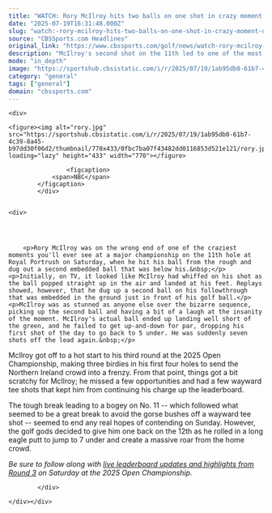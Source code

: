 ```yaml
---
title: "WATCH: Rory McIlroy hits two balls on one shot in crazy moment during third round at 2025 Open Championship"
date: "2025-07-19T16:31:48.000Z"
slug: "watch:-rory-mcilroy-hits-two-balls-on-one-shot-in-crazy-moment-during-third-round-at-2025-open-championship"
source: "CBSSports.com Headlines"
original_link: "https://www.cbssports.com/golf/news/watch-rory-mcilroy-hits-two-balls-on-one-shot-in-crazy-moment-during-third-round-at-2025-open-championship/"
description: "McIlroy's second shot on the 11th led to one of the most bizarre things you'll ever see on a golf course"
mode: "in_depth"
image: "https://sportshub.cbsistatic.com/i/r/2025/07/19/1ab95db0-61b7-4c39-8a45-b97dd30f06d2/thumbnail/1200x675/55d8b93a348bd6dcf813b8871e5afd97/rory.jpg"
category: "general"
tags: ["general"]
domain: "cbssports.com"
---
```

<div id="readability-page-1" class="page"><div id="Article-body">
        
    
        
                
    <div>
                            
    <figure><img alt="rory.jpg" src="https://sportshub.cbsistatic.com/i/r/2025/07/19/1ab95db0-61b7-4c39-8a45-b97dd30f06d2/thumbnail/770x433/0fbc7ba07f43482dd0116853d521e121/rory.jpg" loading="lazy" height="433" width="770"></figure>
        
                    <figcaption>
                <span>NBC</span>
            </figcaption>
            </div>

    
    <div>
        
        
                            
                
        <p>Rory McIlroy was on the wrong end of one of the craziest moments you'll ever see at a major championship on the 11th hole at Royal Portrush on Saturday, when he hit his ball from the rough and dug out a second embedded ball that was below his.&nbsp;</p><p>Initially, on TV, it looked like McIlroy had whiffed on his shot as the ball popped straight up in the air and landed at his feet. Replays showed, however, that he dug up a second ball on his followthrough that was embedded in the ground just in front of his golf ball.</p><p>McIlroy was as stunned as anyone else over the bizarre sequence, picking up the second ball and having a bit of a laugh at the insanity of the moment. McIlroy's actual ball ended up landing well short of the green, and he failed to get up-and-down for par, dropping his first shot of the day to go back to 5 under. He was suddenly seven shots off the lead again.&nbsp;</p>
        



<p>McIlroy got off to a hot start to his third round at the 2025 Open Championship, making three birdies in his first four holes to send the Northern Ireland crowd into a frenzy. From that point, things got a bit scratchy for McIlroy; he missed a few opportunities and had a few wayward tee shots that kept him from continuing his charge up the leaderboard.&nbsp;</p><p>The tough break leading to a bogey on No. 11 -- which followed what seemed to be a great break to avoid the gorse bushes off a wayward tee shot -- seemed to end any real hopes of contending on Sunday. However, the golf gods decided to give him one back on the 12th as he rolled in a long eagle putt to jump to 7 under and create a massive roar from the home crowd.&nbsp;</p>
        

<p><em>Be sure to follow along with <span><a href="https://www.cbssports.com/" target="_blank">live leaderboard updates and highlights from Round 3</a></span> on Saturday at the 2025 Open Championship.&nbsp;</em></p>


        
            </div>

    </div></div>